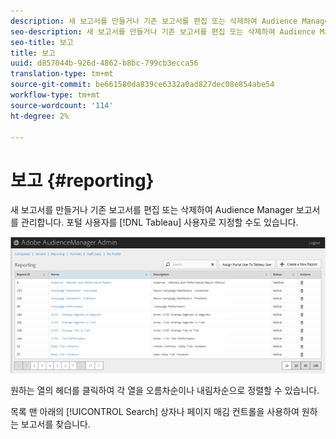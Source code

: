```yaml
---
description: 새 보고서를 만들거나 기존 보고서를 편집 또는 삭제하여 Audience Manager 보고서를 관리합니다. 포털 사용자를 타블로 사용자로 지정할 수도 있습니다.
seo-description: 새 보고서를 만들거나 기존 보고서를 편집 또는 삭제하여 Audience Manager 보고서를 관리합니다. 포털 사용자를 타블로 사용자로 지정할 수도 있습니다.
seo-title: 보고
title: 보고
uuid: d857044b-926d-4862-b8bc-799cb3ecca56
translation-type: tm+mt
source-git-commit: be661580da839ce6332a0ad827dec08e854abe54
workflow-type: tm+mt
source-wordcount: '114'
ht-degree: 2%

---
```



# 보고 {#reporting}

새 보고서를 만들거나 기존 보고서를 편집 또는 삭제하여 Audience Manager 보고서를 관리합니다. 포털 사용자를 [!DNL Tableau] 사용자로 지정할 수도 있습니다.

<!-- c_reporting.xml -->

![](assets/reporting.png)

원하는 열의 헤더를 클릭하여 각 열을 오름차순이나 내림차순으로 정렬할 수 있습니다.

목록 맨 아래의 [!UICONTROL Search] 상자나 페이지 매김 컨트롤을 사용하여 원하는 보고서를 찾습니다.
